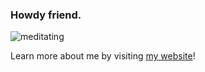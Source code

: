 ### Howdy friend.

![meditating](https://github.com/tearingItUp786/tearingItUp786/assets/16584942/94c8a63a-2aca-462b-b244-f709f5da8b5a)

Learn more about me by visiting [my website]([url](https://taranveerbains.ca/about))! 

<!--
**tearingItUp786/tearingItUp786** is a ✨ _special_ ✨ repository because its `README.md` (this file) appears on your GitHub profile.

Here are some ideas to get you started:

- 🔭 I’m currently working on ...
- 🌱 I’m currently learning ...
- 👯 I’m looking to collaborate on ...
- 🤔 I’m looking for help with ...
- 💬 Ask me about ...
- 📫 How to reach me: ...
- 😄 Pronouns: ...
- ⚡ Fun fact: ...
-->
